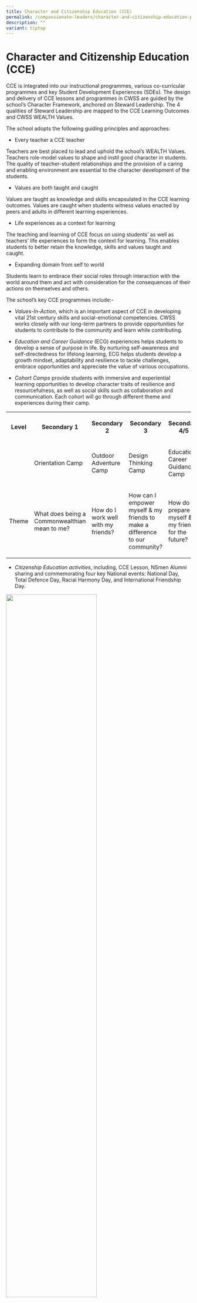 ```yaml
---
title: Character and Citizenship Education (CCE)
permalink: /compassionate-leaders/character-and-citizenship-education-programme/
description: ""
variant: tiptap
---
```

<h1>Character and Citizenship Education (CCE)</h1>
<p>CCE is integrated into our instructional programmes, various co-curricular
programmes and key Student Development Experiences (SDEs). The design and
delivery of CCE lessons and programmes in CWSS are guided by the school’s
Character Framework, anchored on Steward Leadership. The 4 qualities of
Steward Leadership are mapped to the CCE Learning Outcomes and CWSS WEALTH
Values.</p>
<p>The school adopts the following guiding principles and approaches:</p>
<ul data-tight="true" class="tight">
<li>
<p>Every teacher a CCE teacher</p>
</li>
</ul>
<p>Teachers are best placed to lead and uphold the school’s WEALTH Values.
Teachers role-model values to shape and instil good character in students.
The quality of teacher-student relationships and the provision of a caring
and enabling environment are essential to the character development of
the students.</p>
<ul data-tight="true" class="tight">
<li>
<p>Values are both taught and caught</p>
</li>
</ul>
<p>Values are taught as knowledge and skills encapsulated in the CCE learning
outcomes. Values are caught when students witness values enacted by peers
and adults in different learning experiences.</p>
<ul data-tight="true" class="tight">
<li>
<p>Life experiences as a context for learning</p>
</li>
</ul>
<p>The teaching and learning of CCE focus on using students’ as well as teachers’
life experiences to form the context for learning. This enables students
to better retain the knowledge, skills and values taught and caught.</p>
<ul data-tight="true" class="tight">
<li>
<p>Expanding domain from self to world</p>
</li>
</ul>
<p>Students learn to embrace their social roles through interaction with
the world around them and act with consideration for the consequences of
their actions on themselves and others.</p>
<p>The school’s key CCE programmes include:-</p>
<ul>
<li>
<p><em>Values-In-Action</em>, which is an important aspect of CCE in developing
vital 21st century skills and social-emotional competencies. CWSS works
closely with our long-term partners to provide opportunities for students
to contribute to the community and learn while contributing.</p>
</li>
<li>
<p><em>Education and Career Guidance</em> (ECG) experiences helps students
to develop a sense of purpose in life. By nurturing self-awareness and
self-directedness for lifelong learning, ECG helps students develop a growth
mindset, adaptability and resilience to tackle challenges, embrace opportunities
and appreciate the value of various occupations.</p>
</li>
<li>
<p><em>Cohort Camps</em> provide students with immersive and experiential
learning opportunities to develop character traits of resilience and resourcefulness,
as well as social skills such as collaboration and communication. Each
cohort will go through different theme and experiences during their camp.</p>
</li>
</ul>
<table>
<tbody>
<tr>
<th rowspan="1" colspan="1">
<p>Level</p>
</th>
<th rowspan="1" colspan="1">
<p>Secondary 1</p>
</th>
<th rowspan="1" colspan="1">
<p>Secondary 2</p>
</th>
<th rowspan="1" colspan="1">
<p>Secondary 3</p>
</th>
<th rowspan="1" colspan="1">
<p>Secondary 4/5</p>
</th>
</tr>
<tr>
<td rowspan="1" colspan="1">
<p></p>
</td>
<td rowspan="1" colspan="1">
<p>Orientation Camp</p>
</td>
<td rowspan="1" colspan="1">
<p>Outdoor Adventure Camp</p>
</td>
<td rowspan="1" colspan="1">
<p>Design Thinking Camp</p>
</td>
<td rowspan="1" colspan="1">
<p>Education Career Guidance Camp</p>
</td>
</tr>
<tr>
<td rowspan="1" colspan="1">
<p>Theme</p>
</td>
<td rowspan="1" colspan="1">
<p>What does being a Commonwealthian mean to me?</p>
</td>
<td rowspan="1" colspan="1">
<p>How do I work well with my friends?</p>
</td>
<td rowspan="1" colspan="1">
<p>How can I empower myself &amp; my friends to make a difference to our
community?</p>
</td>
<td rowspan="1" colspan="1">
<p>How do I prepare myself &amp; my friends for the future?</p>
</td>
</tr>
</tbody>
</table>
<ul data-tight="true" class="tight">
<li>
<p><em>Citizenship Education activities</em>, including, CCE Lesson, NSmen
Alumni sharing and commemorating four key National events: National Day,
Total Defence Day, Racial Harmony Day, and International Friendship Day.</p>
</li>
</ul>
<p></p>
<div class="isomer-image-wrapper">
<img style="width: 70%;" height="auto" width="100%" alt="" src="/images/Bangkok_trip.jpg">
</div>
<p>Racial Harmony Day Celerbrations</p>
<p></p>
<div class="isomer-image-wrapper">
<img style="width: 70%;" height="auto" width="100%" alt="" src="/images/Snapinsta_app_360208758_824639029229466_3548293879339191884_n_1080.jpg">
</div>
<p>Racial Harmony Day Celerbrations</p>
<div class="isomer-image-wrapper">
<img style="width: 70%;" height="auto" width="100%" alt="" src="/images/3.jpg">
</div>
<p>Racial Harmony Day Celerbrations</p>
<div class="isomer-image-wrapper">
<img style="width: 70%;" height="auto" width="100%" alt="" src="/images/4.jpg">
</div>
<p>Racial Harmony Day Celerbrations</p>
<p></p>
<div class="isomer-image-wrapper">
<img style="width: 70%;" height="auto" width="100%" alt="" src="/images/National_Day.jpg">
</div>
<p>National Day Celebrations</p>
<div class="isomer-image-wrapper">
<img style="width: 70%;" height="auto" width="100%" alt="" src="/images/National_Day_2.jpg">
</div>
<p>National Day Celebrations</p>
<div class="isomer-image-wrapper">
<img style="width: 70%;" height="auto" width="100%" alt="" src="/images/National_Day_3.jpg">
</div>
<p>National Day Celebrations</p>
<div class="isomer-image-wrapper">
<img style="width: 70%;" height="auto" width="100%" alt="" src="/images/National_Day_4.jpg">
</div>
<p>National Day Celebrations</p>
<div class="isomer-image-wrapper">
<img style="width: 70%;" height="auto" width="100%" alt="" src="/images/National_Day_5.jpg">
</div>
<p>National Day Celebrations</p>
<div class="isomer-image-wrapper">
<img style="width: 70%;" height="auto" width="100%" alt="" src="/images/National_Day_6.jpg">
</div>
<p>National Day Celebrations</p>
<div class="isomer-image-wrapper">
<img style="width: 70%;" height="auto" width="100%" alt="" src="/images/National_Day_7.jpg">
</div>
<p>National Day Celebrations</p>
<div class="isomer-image-wrapper">
<img style="width: 70%;" height="auto" width="100%" alt="" src="/images/National_Day_8.jpg">
</div>
<p>National Day Celebrations</p>
